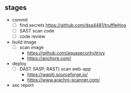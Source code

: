 ## stages

- commit
    - [ ] find secrets https://github.com/dxa4481/truffleHog
    - [ ] SAST scan code 
    - [ ] code review
- build image
    - [ ] scan image 
        - https://github.com/aquasecurity/trivy
        - https://anchore.com/
- deploy
    - [ ] DAST (IASP, RAST) scan web-app 
        - https://wapiti.sourceforge.io/ 
        - https://www.arachni-scanner.com/
- sec report
